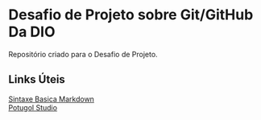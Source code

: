 # Desafio de Projeto sobre Git/GitHub Da DIO
Repositório criado para o Desafio de Projeto.

## Links Úteis
[Sintaxe Basica Markdown](https://www.markdownguide.org/basic-syntax/)  
[Potugol Studio](http://lite.acad.univali.br/portugol/)
